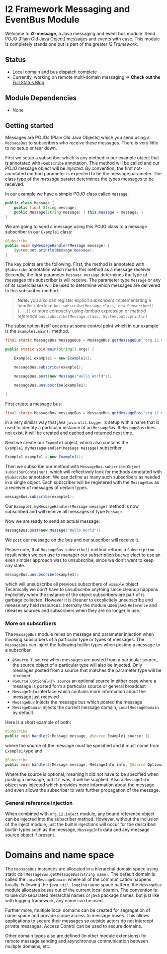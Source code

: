 # I2 Framework Messaging and EventBus Module
Welcome to **i2-message**, a Java messaging and event bus module. Send POJO (Plain Old Java Object) messages and events with ease. This module is completely standalone but is part of the greater *I2 Framework*.

## Status
* Local domain and bus dispatch complete
* Currently, working on remote multi-domain messaging
**=> Check out the** [Full Status Blog](https://github.com/I2-Framework/i2-message/wiki/Status-Blog)

## Module Dependencies
* None

## Getting started
Messages are POJOs (Plain Old Java Objects) which you send using a `MessageBus` to subscribers  who receive these messages. There is very little to no setup or tear down.

First we setup a subscriber which is any method in our example object that is annotated with `@Subscribe` annotation. This method will be called and our POJO message object will be *injected*. By convention, the first not-annotated method parameter is expected to be the message parameter. The class type of the *message* parater determines the types messages to be received.

In our example we have a simple POJO class called `Message`:
```java
public class Message {
	public final String message;
	public Message(String message) { this.message = message; }
}
```
We are going to send a message using this POJO class to a message subscriber in our `Example1` class:
```java
@Subscribe
public void myMessageHandler(Message message) {
	System.out.println(message.message);
}
```
The key points are the following. First, the method is annotated with `@Subscribe` annotation which marks this method as a message receiver. Secondly, the first parameter `Message message` determines the type of messages this subscriber is will receive. The parameter type `Message` or any of its superclasses will be used to determine which messages are delivered to this subscriber method.

> **Note:** you also can register explicit *subscribers* implementating a handler interface `bus.subscribe(Message.class, new Subscriber() {...})` or more compactly using *lambda* expression or *method reference* `bus.subscribe(Message.class, System.out::println)`

The subscription itself occures at some control point which in our example is the `Example1.main()` method. 
```java
final static MessageBus messageBus = MessageBus.getMessageBus("org.i2.messagebus.tutorials.tutorial1");

public static void main(String[] args) {

	Example1 example1 = new Example1();

	messageBus.subscribe(example1);

	messageBus.post(new Message("Hello World"));

	messageBus.unsubscribe(example1);

}
```
First create a message bus:
```java
final static MessageBus messageBus = MessageBus.getMessageBus("org.i2.messagebus.tutorials.tutorial1");
```
in a very similar way that java `java.util.Logger` is setup with a name that is used to identify a particular instance of an `MessageBus`. If `MessageBus` does not exist, it will be created and cached and returned next time.

Next we create our `Example1` object, which also contains the `Example1.myMessageHandler(Message message)` subscriber. 
```java
Example1 example1 = new Example1();
```
Then we subscribe our method with `MessageBus.subscribe(Object subsriberContainer)`, which will reflectively look for methods annotated with `@Subscribe` annotation. We can define as many such subscribers as needed in a single object. Each subscriber will be registered with the `MessageBus` as a receiver of messages of certain types. 

```java
messageBus.subscribe(example1);
```
Our `Example1.myMessageHandler(Message message)` method is now subscribed and will receive all messages of type `Message`.

Now we are ready to send an actual message:
```java
messageBus.post(new Message("Hello World"));
```
We `post` our message on the bus and our suscriber will receive it. 

Please note, that `MessageBus.subscribe()` method returns a `Subscription` result which we can use to manager our subscription but we elect to use an even simpler approach was to unsubscribe, since we don't want to keep any state.
```java
messageBus.unsubscribe(example1);
```
which will unsubscribe all previous subscribers of `example` object. Technically we don't have to unsubscribe anything since cleanup happens implicitely when the instance of the object subscribers are part of is garbage collected. However it is cleaner to excplicitely unsubscribe and release any held resources. Internally the module uses java `Reference` and releases sources and subscribers when they are no longer in use. 

### More on subscribers
The `MessageBus` module relies on message and parameter injection when invoking subscribers of a particular type or types of messages. The `MessageBus` can inject the following builtin types when posting a message to a subscriber.

* `@Source T source` when messages are posted from a particular source, the source object of a particular type will also be injected. Only messages posted from a source that matches the parameter type will be received. 
* `@Source Optional<T> source` an optional source in either case where a message is posted form a particular source or general broadcast
* `MessageInfo` interface which contains more information about the message just recevied
* `MessageBus` injects the message bus which posted the message
* `MessageDomain` injects the current message domain, `LocalMessageDomain` by default

Here is a short example of both:
```java
@Subscribe
public void handler2(Message message, @Source Example1 source) {}
```
where the source of the message must be specified and it must come from `Example1` type and
```java
@Subscribe
public void handler3(Message message, MessageInfo info, @Source Optional<Example1> source) {
```
Where the source is optional, meaning it did not have to be specified when posting a message, but if it was, it will be supplied. Also a `MessageInfo` object was injected which provides more information about the message and even allows the subscriber to *veto* further propagation of the message. 

### General reference injection
When combined with `org.i2.inject` module, any bound reference object can be injected into the subscriber method. However,  without the inclusion of the inject module, just the builtin injections will occur for the described builtin types such as the message, `MessageInfo` data and any message *source* object if present.

# Domains and name space

The `MessageBus` instances are allocated in a hierarchal domain space using static call `MessageBus.getMessageBus(String name)`. The default domain is called the `LocalMessageDomain` where all of the communication happens locally. Following the `java.util.logging` name space pattern, the `MessageBus` module allocates buses out of the current local doamin. The convention is to use dot-separated hierarchal names or java package names, but just like with logging framework, any name can be used.

Further more, multiple local domains can be created for segragation of name space and provide scope access to message buses. This allows applications to secure their messages so outside actors do not intercept private messages. Access Control can be used to secure domains.

Other domain types also are defined (in other module extensions) for remote message sending and asynchronous communication between multiple domains, etc.

